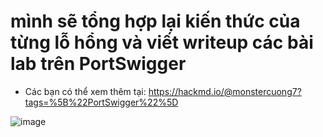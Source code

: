 # mình sẽ tổng hợp lại kiến thức của từng lỗ hổng và viết writeup các bài lab trên PortSwigger
- Các bạn có thể xem thêm tại: https://hackmd.io/@monstercuong7?tags=%5B%22PortSwigger%22%5D

![image](https://github.com/AT190510-Cuong/PortSwigger/assets/134201481/443a6269-bb01-40eb-b546-fe812115f79d)


